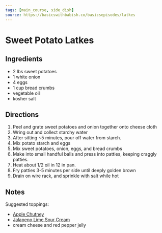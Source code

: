 ```yaml
---
tags: [main_course, side_dish]
source: https://basicswithbabish.co/basicsepisodes/latkes
---
```


# Sweet Potato Latkes

## Ingredients

- 2 lbs sweet potatoes
- 1 white onion
- 4 eggs
- 1 cup bread crumbs
- vegetable oil
- kosher salt

## Directions

1. Peel and grate sweet potatoes and onion together onto cheese cloth
2. Wring out and collect starchy water
3. After sitting ~5 minutes, pour off water from starch.
4. Mix potato starch and eggs
5. Mix sweet potatoes, onion, eggs, and bread crumbs
6. Make into small handful balls and press into patties, keeping craggly patties.
7. Heat about 1/2 oil in 12 in pan.
8. Fry patties 3-5 minutes per side until deeply golden brown
9. Drain on wire rack, and sprinkle with salt while hot

## Notes

Suggested toppings:

- [Apple Chutney](./apple_chutney.md)
- [Jalapeno Lime Sour Cream](./jalapeno_lime_sour_cream.md)
- cream cheese and red pepper jelly
